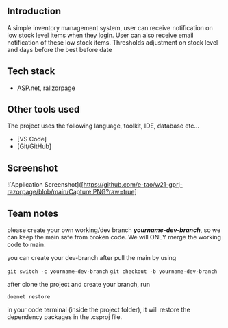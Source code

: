 ## Introduction
A simple inventory management system, user can receive notification on low stock level items when they login.
User can also receive email notification of these low stock items.
Thresholds adjustment on stock level and days before the best before date

## Tech stack
 - ASP.net, rallzorpage

## Other tools used
The project uses the following language, toolkit, IDE, database etc...
- [VS Code]
- [Git/GitHub]


## Screenshot
![Application Screenshot]([https://github.com/e-tao/w21-gprj-razorpage/blob/main/Capture.PNG?raw=true]

## Team notes
please create your own working/dev branch <em><strong>yourname-dev-branch</strong></em>, so we can keep the main safe from broken code.
We will ONLY merge the working code to main.

you can create your dev-branch after pull the main by using

  `git switch -c yourname-dev-branch`
  `git checkout -b yourname-dev-branch`

after clone the project and create your branch, run

  `doenet restore`

in your code terminal (inside the project folder), it will restore the dependency packages in the .csproj file.
